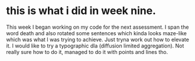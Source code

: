 # this is what i did in week nine.
This week I began working on my code for the next assessment. 
I span the word death and also rotated some sentences which kinda looks maze-like which was what I was trying to achieve. Just tryna work out how to elevate it. I would like to try a typographic dla (diffusion limited aggregation). Not really sure how to do it, managed to do it with points and lines tho. 
